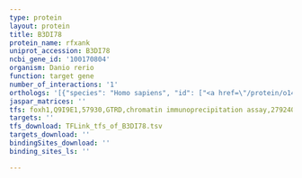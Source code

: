 ```yaml
---
type: protein
layout: protein
title: B3DI78
protein_name: rfxank
uniprot_accession: B3DI78
ncbi_gene_id: '100170804'
organism: Danio rerio
function: target gene
number_of_interactions: '1'
orthologs: '[{"species": "Homo sapiens", "id": ["<a href=\"/protein/o14593\">O14593</a>"]}, {"species": "Mus musculus", "id": ["<a href=\"/protein/q9z205\">Q9Z205</a>"]}, {"species": "Rattus norvegicus", "id": ["<a href=\"/protein/q5pqm6\">Q5PQM6</a>"]}, {"species": "Drosophila melanogaster", "id": ["<a href=\"/protein/q9vl58\">Q9VL58</a>"]}]'
jaspar_matrices: ''
tfs: foxh1,Q9I9E1,57930,GTRD,chromatin immunoprecipitation assay,27924024%5Buid%5D,No
targets: ''
tfs_download: TFLink_tfs_of_B3DI78.tsv
targets_download: ''
bindingSites_download: ''
binding_sites_ls: ''

---
```


